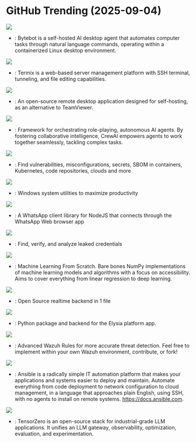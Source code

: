 # GitHub Trending (2025-09-04)

![](https://img.shields.io/badge/TypeScript-New%20638-green?style=flat-square&logo=appveyor)
- [](https://github.comundefined): Bytebot is a self-hosted AI desktop agent that automates computer tasks through natural language commands, operating within a containerized Linux desktop environment.

![](https://img.shields.io/badge/TypeScript-New%20425-green?style=flat-square&logo=appveyor)
- [](https://github.comundefined): Termix is a web-based server management platform with SSH terminal, tunneling, and file editing capabilities.

![](https://img.shields.io/badge/Rust-New%20133-green?style=flat-square&logo=appveyor)
- [](https://github.comundefined): An open-source remote desktop application designed for self-hosting, as an alternative to TeamViewer.

![](https://img.shields.io/badge/Python-New%20100-green?style=flat-square&logo=appveyor)
- [](https://github.comundefined): Framework for orchestrating role-playing, autonomous AI agents. By fostering collaborative intelligence, CrewAI empowers agents to work together seamlessly, tackling complex tasks.

![](https://img.shields.io/badge/Go-New%20173-green?style=flat-square&logo=appveyor)
- [](https://github.comundefined): Find vulnerabilities, misconfigurations, secrets, SBOM in containers, Kubernetes, code repositories, clouds and more

![](https://img.shields.io/badge/C%23-New%20253-green?style=flat-square&logo=appveyor)
- [](https://github.comundefined): Windows system utilities to maximize productivity

![](https://img.shields.io/badge/JavaScript-New%20622-green?style=flat-square&logo=appveyor)
- [](https://github.comundefined): A WhatsApp client library for NodeJS that connects through the WhatsApp Web browser app

![](https://img.shields.io/badge/Go-New%2028-green?style=flat-square&logo=appveyor)
- [](https://github.comundefined): Find, verify, and analyze leaked credentials

![](https://img.shields.io/badge/Python-New%20188-green?style=flat-square&logo=appveyor)
- [](https://github.comundefined): Machine Learning From Scratch. Bare bones NumPy implementations of machine learning models and algorithms with a focus on accessibility. Aims to cover everything from linear regression to deep learning.

![](https://img.shields.io/badge/Go-New%2050-green?style=flat-square&logo=appveyor)
- [](https://github.comundefined): Open Source realtime backend in 1 file

![](https://img.shields.io/badge/Python-New%20110-green?style=flat-square&logo=appveyor)
- [](https://github.comundefined): Python package and backend for the Elysia platform app.

![](https://img.shields.io/badge/Python-New%2010-green?style=flat-square&logo=appveyor)
- [](https://github.comundefined): Advanced Wazuh Rules for more accurate threat detection. Feel free to implement within your own Wazuh environment, contribute, or fork!

![](https://img.shields.io/badge/Python-New%2024-green?style=flat-square&logo=appveyor)
- [](https://github.comundefined): Ansible is a radically simple IT automation platform that makes your applications and systems easier to deploy and maintain. Automate everything from code deployment to network configuration to cloud management, in a language that approaches plain English, using SSH, with no agents to install on remote systems. https://docs.ansible.com.

![](https://img.shields.io/badge/Rust-New%2014-green?style=flat-square&logo=appveyor)
- [](https://github.comundefined): TensorZero is an open-source stack for industrial-grade LLM applications. It unifies an LLM gateway, observability, optimization, evaluation, and experimentation.

